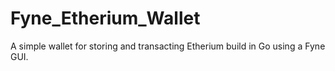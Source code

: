 # Fyne_Etherium_Wallet
A simple wallet for storing and transacting Etherium build in Go using a Fyne GUI. 
